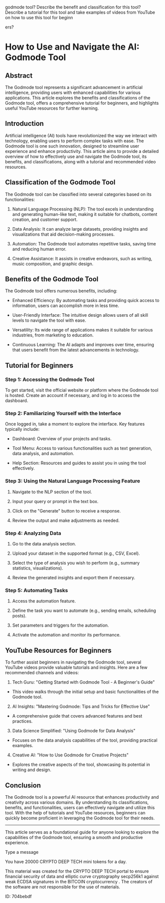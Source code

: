 godmode tool? Describe the benefit and classification for this tool? Describe a tutorial for this tool and take examples of videos from YouTube on how to use this tool for beginn

ers?

# How to Use and Navigate the AI: Godmode Tool



## Abstract



The Godmode tool represents a significant advancement in artificial intelligence, providing users with enhanced capabilities for various applications. This article explores the benefits and classifications of the Godmode tool, offers a comprehensive tutorial for beginners, and highlights useful YouTube resources for further learning.



## Introduction



Artificial intelligence (AI) tools have revolutionized the way we interact with technology, enabling users to perform complex tasks with ease. The Godmode tool is one such innovation, designed to streamline user experience and enhance productivity. This article aims to provide a detailed overview of how to effectively use and navigate the Godmode tool, its benefits, and classifications, along with a tutorial and recommended video resources.



## Classification of the Godmode Tool



The Godmode tool can be classified into several categories based on its functionalities:



1. Natural Language Processing (NLP): The tool excels in understanding and generating human-like text, making it suitable for chatbots, content creation, and customer support.



2. Data Analysis: It can analyze large datasets, providing insights and visualizations that aid decision-making processes.



3. Automation: The Godmode tool automates repetitive tasks, saving time and reducing human error.



4. Creative Assistance: It assists in creative endeavors, such as writing, music composition, and graphic design.



## Benefits of the Godmode Tool



The Godmode tool offers numerous benefits, including:



- Enhanced Efficiency: By automating tasks and providing quick access to information, users can accomplish more in less time.

- User-Friendly Interface: The intuitive design allows users of all skill levels to navigate the tool with ease.

- Versatility: Its wide range of applications makes it suitable for various industries, from marketing to education.

- Continuous Learning: The AI adapts and improves over time, ensuring that users benefit from the latest advancements in technology.



## Tutorial for Beginners



### Step 1: Accessing the Godmode Tool



To get started, visit the official website or platform where the Godmode tool is hosted. Create an account if necessary, and log in to access the dashboard.



### Step 2: Familiarizing Yourself with the Interface



Once logged in, take a moment to explore the interface. Key features typically include:



- Dashboard: Overview of your projects and tasks.

- Tool Menu: Access to various functionalities such as text generation, data analysis, and automation.

- Help Section: Resources and guides to assist you in using the tool effectively.



### Step 3: Using the Natural Language Processing Feature



1. Navigate to the NLP section of the tool.

2. Input your query or prompt in the text box.

3. Click on the "Generate" button to receive a response.

4. Review the output and make adjustments as needed.



### Step 4: Analyzing Data



1. Go to the data analysis section.

2. Upload your dataset in the supported format (e.g., CSV, Excel).

3. Select the type of analysis you wish to perform (e.g., summary statistics, visualizations).

4. Review the generated insights and export them if necessary.



### Step 5: Automating Tasks



1. Access the automation feature.

2. Define the task you want to automate (e.g., sending emails, scheduling posts).

3. Set parameters and triggers for the automation.

4. Activate the automation and monitor its performance.



## YouTube Resources for Beginners



To further assist beginners in navigating the Godmode tool, several YouTube videos provide valuable tutorials and insights. Here are a few recommended channels and videos:



1. Tech Guru: "Getting Started with Godmode Tool - A Beginner's Guide"

- This video walks through the initial setup and basic functionalities of the Godmode tool.



2. AI Insights: "Mastering Godmode: Tips and Tricks for Effective Use"

- A comprehensive guide that covers advanced features and best practices.



3. Data Science Simplified: "Using Godmode for Data Analysis"

- Focuses on the data analysis capabilities of the tool, providing practical examples.



4. Creative AI: "How to Use Godmode for Creative Projects"

- Explores the creative aspects of the tool, showcasing its potential in writing and design.



## Conclusion



The Godmode tool is a powerful AI resource that enhances productivity and creativity across various domains. By understanding its classifications, benefits, and functionalities, users can effectively navigate and utilize this tool. With the help of tutorials and YouTube resources, beginners can quickly become proficient in leveraging the Godmode tool for their needs.



---



This article serves as a foundational guide for anyone looking to explore the capabilities of the Godmode tool, ensuring a smooth and productive experience.



Type a message

You have 20000 CRYPTO DEEP TECH mini tokens for a day.


This material was created for the  CRYPTO DEEP TECH portal  to ensure financial security of data and elliptic curve cryptography  secp256k1 against weak ECDSA  signatures   in the  BITCOIN cryptocurrency . The creators of the software are not responsible for the use of materials.

 ID: 704bebdf
